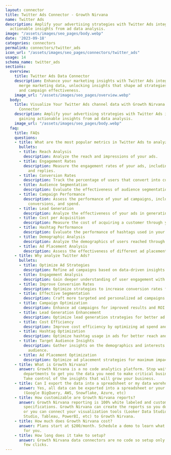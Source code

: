 ```yaml
---
layout: connector
title: Twitter Ads Connector - Growth Nirvana
name: Twitter Ads
description: Amplify your advertising strategies with Twitter Ads integration, gaining
  actionable insights from ad data analysis.
image: "/assets/images/seo_pages/body.webp"
date: '2023-09-18'
categories: connectors
permalink: connectors/twitter_ads
icon_url: "/assets/images/seo_pages/connectors/twitter_ads"
usage: 14
schema_name: twitter_ads
sections:
  overview:
    title: Twitter Ads Data Connector
    description: Enhance your marketing insights with Twitter Ads integration. Seamlessly
      merge marketing data, unlocking insights that shape ad strategies, reach analysis,
      and campaign effectiveness.
    image_url: "/assets/images/seo_pages/overview.webp"
  body:
    title: Visualize Your Twitter Ads channel data with Growth Nirvana's Twitter Ads
      Connector
    description: Amplify your advertising strategies with Twitter Ads integration,
      gaining actionable insights from ad data analysis.
    image_url: "/assets/images/seo_pages/body.webp"
  faq:
    title: FAQs
    questions:
    - title: What are the most popular metrics in Twitter Ads to analyze?
      bullets:
      - title: Reach Analysis
        description: Analyze the reach and impressions of your ads.
      - title: Engagement Rates
        description: Measure the engagement rates of your ads, including likes, retweets,
          and replies.
      - title: Conversion Rates
        description: Track the percentage of users that convert into customers.
      - title: Audience Segmentation
        description: Evaluate the effectiveness of audience segmentation strategies.
      - title: Campaign Performance
        description: Assess the performance of your ad campaigns, including clicks,
          conversions, and spend.
      - title: Lead Generation
        description: Analyze the effectiveness of your ads in generating leads.
      - title: Cost per Acquisition
        description: Measure the cost of acquiring a customer through your ads.
      - title: Hashtag Performance
        description: Evaluate the performance of hashtags used in your ads.
      - title: Demographic Analysis
        description: Analyze the demographics of users reached through your ads.
      - title: Ad Placement Analysis
        description: Assess the effectiveness of different ad placements on Twitter.
    - title: Why analyze Twitter Ads?
      bullets:
      - title: Optimize Ad Strategies
        description: Refine ad campaigns based on data-driven insights.
      - title: Engagement Analysis
        description: Gain deeper understanding of user engagement with your ads.
      - title: Improve Conversion Rates
        description: Optimize strategies to increase conversion rates from your ads.
      - title: Effective Segmentation
        description: Craft more targeted and personalized ad campaigns.
      - title: Campaign Optimization
        description: Enhance ad campaigns for improved results and ROI.
      - title: Lead Generation Enhancement
        description: Optimize lead generation strategies for better ad performance.
      - title: Cost Efficiency
        description: Improve cost efficiency by optimizing ad spend and performance.
      - title: Hashtag Optimization
        description: Optimize hashtag usage in ads for better reach and engagement.
      - title: Target Audience Insights
        description: Gather insights on the demographics and interests of your target
          audience.
      - title: Ad Placement Optimization
        description: Optimize ad placement strategies for maximum impact on Twitter.
    - title: What is Growth Nirvana?
      answer: Growth Nirvana is a no code analytics platform. Stop waiting for other
        departments to get you the data you need to make critical business decisions.
        Take control of the insights that will grow your business.
    - title: Can I export the data into a spreadsheet or my data warehouse?
      answer: Yes, all data can be exported into a spreadsheet or your data warehouse
        (Google BigQuery, AWS, Snowflake, Azure, etc)
    - title: How customizable are Growth Nirvana reports?
      answer: Growth Nirvana reporting is 100% white labeled and customized to your
        specifications. Growth Nirvana can create the reports so you don’t have to
        or you can connect your visualization tools (Looker Data Studio/Google Data
        Studio, Tableau, PowerBI, etc) to Growth Nirvana.
    - title: How much does Growth Nirvana cost?
      answer: Plans start at $200/month. Schedule a demo to learn what plan is best
        for you.
    - title: How long does it take to setup?
      answer: Growth Nirvana data connectors are no code so setup only requires a
        few clicks.
---
```

